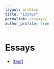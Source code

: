 ```yaml
---
layout: archive
title: "Essays"
permalink: /essays/
author_profile: true
---
```


Essays
===========
* <a href="https://iparaj.github.io/files/Report.pdf"><span style="color: blue;">[test]</span></a>







